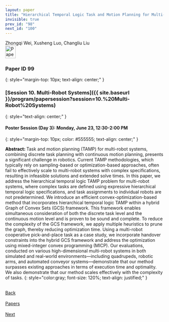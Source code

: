 ```yaml
---
layout: paper
title: "Hierarchical Temporal Logic Task and Motion Planning for Multi-Robot Systems"
invisible: true
prev_id: "98"
next_id: "100"
---
```

<div class="paper-authors">
  <div class="paper-author-box">
    <div class="paper-author-name">Zhongqi Wei, Xusheng Luo, Changliu Liu</div>
    <div class="paper-author-uni"></div>
  </div>
</div>

<div class="paper-pdf">
  <div>
    <a href="https://www.roboticsproceedings.org/rss21/p099.pdf" title="Download PDF" target="_blank">
      <img src="{{ site.baseurl }}/images/paper_link_cardinal_red.png" alt="Paper PDF" width="33" height="40" />
    </a>
  </div>
</div>

### Paper ID 99
{: style="margin-top: 10px; text-align: center;" }

### [Session 10. Multi-Robot Systems]({{ site.baseurl }}/program/papersession?session=10.%20Multi-Robot%20Systems)
{: style="text-align: center;" }

#### Poster Session (Day 3): Monday, June 23, 12:30-2:00 PM
{: style="margin-top: 10px; color: #555555; text-align: center;" }

<b style="color: black;">Abstract: </b>Task and motion planning (TAMP) for multi-robot systems, combining discrete task planning with continuous motion planning, presents a significant challenge in robotics. Current TAMP methodologies, which typically rely on sampling-based or optimization-based approaches, often fail to effectively scale to multi-robot systems with complex specifications, resulting in infeasible solutions and extended solve times. In this paper, we address the hierarchical temporal logic TAMP problem for multi-robot systems, where complex tasks are defined using expressive hierarchical temporal logic specifications, and task assignments to individual robots are not predetermined. We introduce an efficient convex-optimization-based method that incorporates hierarchical temporal logic TAMP within a hybrid Graph of Convex Sets (GCS) framework. This framework enables simultaneous consideration of both the discrete task level and the continuous motion level and is proven to be sound and complete. To reduce the complexity of the GCS framework, we apply multiple heuristics to prune the graph, thereby reducing optimization time. Using a multi-robot cooperative pick-and-place task as a case study, we incorporate handover constraints into the hybrid GCS framework and address the optimization using mixed-integer convex programming (MICP). Our evaluations, conducted on various high-dimensional multi-robot systems in both simulated and real-world environments—including quadrupeds, robotic arms, and automated conveyor systems—demonstrate that our method surpasses existing approaches in terms of execution time and optimality. We also demonstrate that our method scales effectively with the complexity of tasks.
{: style="color:gray; font-size: 120%; text-align: justified;" }

<div class="paper-menu">
  <div class="paper-menu-inner">
    <a href="{{ site.baseurl }}/program/papers/98/" title="Previous Paper">
            <div class="paper-menu-icon">
                <i class="fas fa-arrow-left"></i><br>
                <span class="paper-menu-label">Back</span>
            </div>
        </a>
    <a href="{{ site.baseurl }}/program/papers" title="All Papers">
      <div class="paper-menu-icon">
        <i class="fas fa-list"></i><br>
        <span class="paper-menu-label">Papers</span>
      </div>
    </a>
    <a href="{{ site.baseurl }}/program/papers/100/" title="Next Paper">
            <div class="paper-menu-icon">
                <i class="fas fa-arrow-right"></i><br>
                <span class="paper-menu-label">Next</span>
            </div>
        </a>
  </div>
</div>
